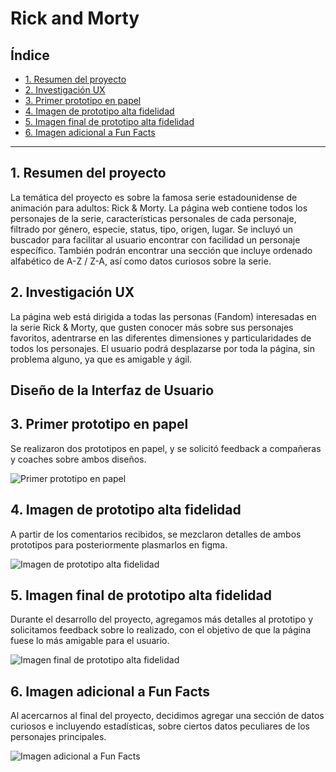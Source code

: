 # Rick and Morty

## Índice

* [1. Resumen del proyecto](#1-resumen-del-proyecto)
* [2. Investigación UX](#2-investigación-UX)
* [3. Primer prototipo en papel](#3-prototipo-en-papel)
* [4. Imagen de prototipo alta fidelidad ](#4-imagen-de-prototipo-alta-fidelidad)
* [5. Imagen final de prototipo alta fidelidad ](#5-imagen-final-de-prototipo-alta-fidelidad)
* [6. Imagen adicional a Fun Facts](#6-Imagen-adicional-a-Fun-Facts)


***

## 1. Resumen del proyecto
La temática del proyecto es sobre la famosa serie estadounidense de animación 
para adultos: Rick & Morty. La página web contiene todos los personajes de la serie, 
características personales de cada personaje, filtrado por género, especie, status, 
tipo, origen, lugar. Se incluyó un buscador para facilitar al usuario encontrar con 
facilidad un personaje específico. También podrán encontrar una sección que incluye 
ordenado alfabético de A-Z / Z-A, así como datos curiosos sobre la serie. 

## 2. Investigación UX

La página web está dirigida a todas las personas (Fandom) interesadas en la serie Rick & Morty, 
que gusten conocer más sobre sus personajes favoritos, adentrarse en las diferentes dimensiones y 
particularidades de todos los personajes. El usuario podrá desplazarse por toda la página, sin
problema alguno, ya que es amigable y ágil.

## Diseño de la Interfaz de Usuario

## 3. Primer prototipo en papel
Se realizaron dos prototipos en papel, y se solicitó feedback a compañeras y coaches sobre ambos diseños.

![Primer prototipo en papel](CDMX013-DATA-LOVERS/img/ProLapiz.jpg)

## 4. Imagen de prototipo alta fidelidad
A partir de los comentarios recibidos, se mezclaron detalles de ambos prototipos para posteriormente plasmarlos en figma.

![Imagen de prototipo alta fidelidad](CDMX013-DATA-LOVERS/img/firstPAF.png)

## 5. Imagen final de prototipo alta fidelidad
Durante el desarrollo del proyecto, agregamos más detalles al prototipo y solicitamos feedback sobre lo realizado, 
con el objetivo de que la página fuese lo más amigable para el usuario.

![Imagen final de prototipo alta fidelidad](CDMX013-DATA-LOVERS/img/secondPAF.png)

## 6. Imagen adicional a Fun Facts
Al acercarnos al final del proyecto, decidimos agregar una sección de datos curiosos e incluyendo estadísticas, sobre ciertos datos peculiares de los personajes principales.

![Imagen adicional a Fun Facts](CDMX013-DATA-LOVERS/img/Funfacts.png)
